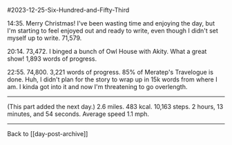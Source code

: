 #2023-12-25-Six-Hundred-and-Fifty-Third

14:35.  Merry Christmas!  I've been wasting time and enjoying the day, but I'm starting to feel enjoyed out and ready to write, even though I didn't set myself up to write.  71,579.

20:14.  73,472.  I binged a bunch of Owl House with Akity.  What a great show!  1,893 words of progress.

22:55.  74,800.  3,221 words of progress.  85% of Meratep's Travelogue is done.  Huh, I didn't plan for the story to wrap up in 15k words from where I am.  I kinda got into it and now I'm threatening to go overlength.

---
(This part added the next day.)  2.6 miles.  483 kcal.  10,163 steps.  2 hours, 13 minutes, and 54 seconds.  Average speed 1.1 mph.

---
Back to [[day-post-archive]]